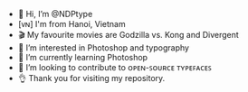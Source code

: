 - 👋 Hi, I’m @NDPtype
- [ᴠɴ] I'm from Hanoi, Vietnam
- 🎬 My favourite movies are Godzilla vs. Kong and Divergent
- 👀 I’m interested in Photoshop and typography
- 🌱 I’m currently learning Photoshop
- 💞️ I’m looking to contribute to ᴏᴘᴇɴ-ꜱᴏᴜʀᴄᴇ ᴛʏᴘᴇꜰᴀᴄᴇꜱ
- 👌 Thank you for visiting my repository.

<!---
NDPtype/NDPtype is a ✨ special ✨ repository because its `README.md` (this file) appears on your GitHub profile.
You can click the Preview link to take a look at your changes.
--->
